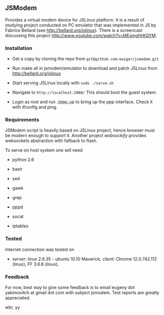 ## JSModem

Provides a virtual modem device for JSLinux platform. It is a result of
studying project conducted on PC emulator that was implemented in JS by Fabrice
Bellard (see http://bellard.org/jslinux). There is a screencast discussing this
project http://www.youtube.com/watch?v=MEsmgHrKQYM.

### Installation

* Get a copy by cloning the repo from `git@github.com:ewiger/jsmodem.git`

* Run make all in jsmodem/emulator to download and patch JSLinux from
  http://bellard.org/jslinux

* Start serving JSLinux locally with `sudo ./serve.sh`

* Navigate to `http://localhost:2080/` This should boot the guest system.

* Login as root and run ./ppp_up to bring up the ppp interface. Check it with
  ifconfig and ping.

### Requirements

JSModem script is heavily based on JSLinux project, hence browser must be 
modern enough to support it. Another project *websockify* provides websockets 
abstraction with fallback to flash.

To serve on host system one will need

* python 2.6

* bash

* sed

* gawk

* grep

* pppd

* socat

* iptables

### Tested

Internet connection was tested on 

* *server*: linux 2.6.35 - ubuntu 10.10 Maverick, 
  *client:* Chrome 12.0.742.112 (linux), FF 3.6.8 (linux).


### Feedback

For now, best way to give some feedback is to email eugeny dot yakimovitch at
gmail dot com with subject jsmodem.  Test reports are greatly appreciated.

wbr,
yy
